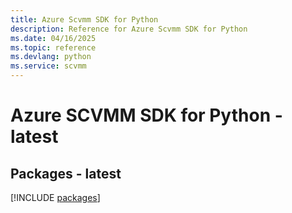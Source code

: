 ```yaml
---
title: Azure Scvmm SDK for Python
description: Reference for Azure Scvmm SDK for Python
ms.date: 04/16/2025
ms.topic: reference
ms.devlang: python
ms.service: scvmm
---
```

# Azure SCVMM SDK for Python - latest
## Packages - latest
[!INCLUDE [packages](scvmm-index.md)]